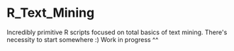 # R_Text_Mining
Incredibly primitive R scripts focused on total basics of text mining. There's necessity to start somewhere :) Work in progress ^^
